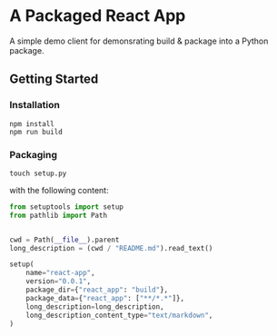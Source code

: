 # A Packaged React App

A simple demo client for demonsrating build & package into a Python package.

## Getting Started

### Installation

```shell
npm install
npm run build
```

### Packaging

```shell
touch setup.py
```

with the following content:

```python
from setuptools import setup
from pathlib import Path


cwd = Path(__file__).parent
long_description = (cwd / "README.md").read_text()

setup(
    name="react-app",
    version="0.0.1",
    package_dir={"react_app": "build"},
    package_data={"react_app": ["**/*.*"]},
    long_description=long_description,
    long_description_content_type="text/markdown",
)

```
